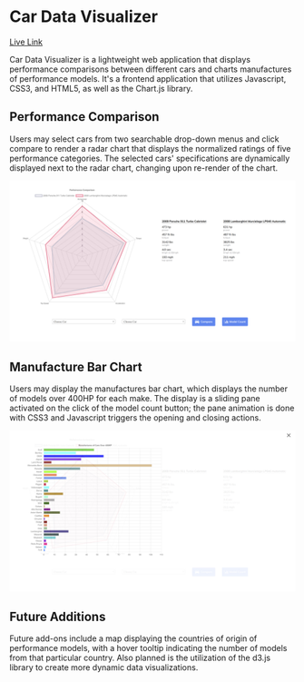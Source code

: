 # Car Data Visualizer

[Live Link](https://pangb86.github.io/Cars-Data-Visualizer/ "Car Data Visualizer")

Car Data Visualizer is a lightweight web application that displays performance comparisons between
different cars and charts manufactures of performance models. It's a frontend application
that utilizes Javascript, CSS3, and HTML5, as well as the Chart.js library.

## Performance Comparison

Users may select cars from two searchable drop-down menus and click compare to render a radar chart
that displays the normalized ratings of five performance categories. The selected cars' specifications are
dynamically displayed next to the radar chart, changing upon re-render of the chart.  

![alt text](https://raw.githubusercontent.com/pangb86/Cars-Data-Visualizer/master/readme_images/radar_chart.png "Radar Chart")

## Manufacture Bar Chart

Users may display the manufactures bar chart, which displays the number of models over 400HP for each make. The display is
a sliding pane activated on the click of the model count button; the pane animation is done with CSS3 and Javascript triggers
the opening and closing actions.  

![alt text](https://raw.githubusercontent.com/pangb86/Cars-Data-Visualizer/master/readme_images/bar_chart.png "Bar Chart")

## Future Additions

Future add-ons include a map displaying the countries of origin of performance models, with a hover tooltip indicating
the number of models from that particular country. Also planned is the utilization of the d3.js library to create more dynamic
data visualizations.

